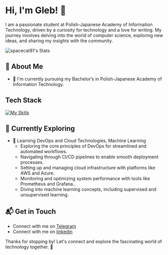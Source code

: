 # Hi, I'm Gleb! 👋

I am a passionate student at Polish-Japanese Academy of Information Technology, driven by a curiosity for technology and a love for writing. My journey involves delving into the world of computer science, exploring new ideas, and sharing my insights with the community.

![spacecat81's Stats](https://github-readme-stats.vercel.app/api?username=<username>&theme=vue-dark&show_icons=true&hide_border=true&count_private=true)

## 🚀 About Me

- 🔭 I'm currently pursuing my Bachelor’s in Polish-Japanese Academy of Information Technology.


## Tech Stack
[![My Skills](https://skillicons.dev/icons?i=js,html,css,wasm)](https://skillicons.dev)

## 🌱 Currently Exploring

- 🚀  Learning DevOps and Cloud Technologies, Machine Learning
  - Exploring the core principles of DevOps for streamlined and automated workflows.
  - Navigating through CI/CD pipelines to enable smooth deployment processes.
  - Setting up and managing cloud infrastructure with platforms like AWS and Azure.
  - Monitoring and optimizing system performance with tools like Prometheus and Grafana..
  - Diving into machine learning concepts, including supervised and unsupervised learning.




## 📬 Get in Touch

- Connect with me on [Telegram](https://t.me/glebush94)
- Connect with me on [linkedin](https://www.linkedin.com/in/hbeliayeu/)

Thanks for stopping by! Let's connect and explore the fascinating world of technology together. 🚀

